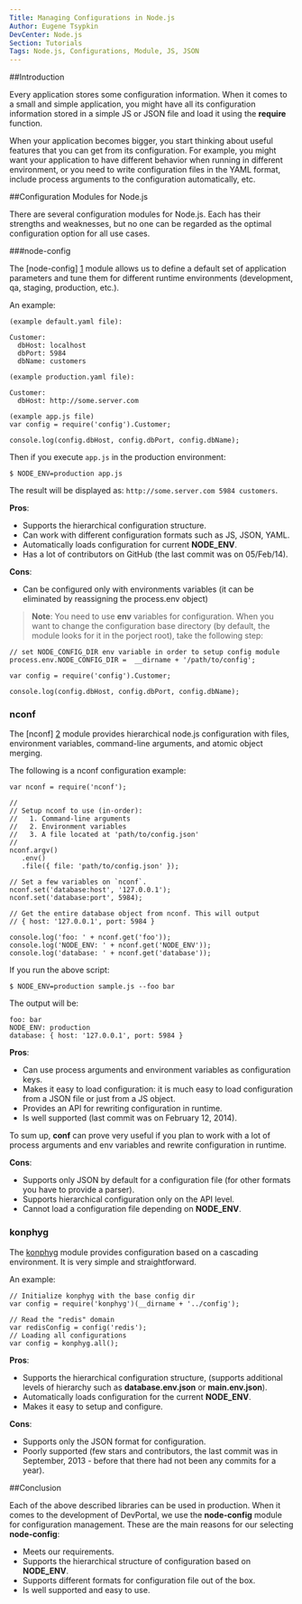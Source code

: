 ```yaml
---
Title: Managing Configurations in Node.js
Author: Eugene Tsypkin
DevCenter: Node.js
Section: Tutorials
Tags: Node.js, Configurations, Module, JS, JSON 
---
```


##Introduction

Every application stores some configuration information. When it comes to a small and simple application, you might have all its configuration information stored
in a simple JS or JSON file and load it using the **require** function. 

When your application becomes bigger, you start thinking about useful features that you can get from its configuration. For example, you might want your application to have different behavior when running in different environment,
or you need to write configuration files in the YAML format, include process arguments to the configuration automatically, etc.


##Configuration Modules for Node.js

There are several configuration modules for Node.js. 
Each has their strengths and weaknesses, but no one can be regarded as the optimal configuration option for all use cases.  

###node-config


The [node-config] [1] module allows us to define a default set of application parameters and tune them for different runtime environments (development, qa, staging, production, etc.).

An example:

```
(example default.yaml file):

Customer:
  dbHost: localhost
  dbPort: 5984
  dbName: customers

(example production.yaml file):

Customer:
  dbHost: http://some.server.com
```

```
(example app.js file)
var config = require('config').Customer;

console.log(config.dbHost, config.dbPort, config.dbName);
```
Then if you execute `app.js` in the production environment:
```
$ NODE_ENV=production app.js
```
The result will be displayed as: `http://some.server.com 5984 customers`.


**Pros**:
 
 - Supports the hierarchical configuration structure.
 - Can work with different configuration formats such as JS, JSON, YAML.
 - Automatically loads configuration for current **NODE_ENV**.
 - Has a lot of contributors on GitHub (the last commit was on 05/Feb/14).

**Cons**:

 - Can be configured only with environments variables (it can be eliminated by reassigning the process.env object)

>**Note**: You need to use **env** variables for configuration. When you want to change the configuration base directory (by default, the module looks for it in the porject root), take the following step:

```
// set NODE_CONFIG_DIR env variable in order to setup config module
process.env.NODE_CONFIG_DIR =  __dirname + '/path/to/config';

var config = require('config').Customer;

console.log(config.dbHost, config.dbPort, config.dbName);
```
 

### nconf 

The [nconf] [2] module provides hierarchical node.js configuration with files, environment variables, command-line arguments, and atomic object merging.

The following is a nconf configuration example:

```
var nconf = require('nconf');

//
// Setup nconf to use (in-order):
//   1. Command-line arguments
//   2. Environment variables
//   3. A file located at 'path/to/config.json'
//
nconf.argv()
   .env()
   .file({ file: 'path/to/config.json' });

// Set a few variables on `nconf`.
nconf.set('database:host', '127.0.0.1');
nconf.set('database:port', 5984);

// Get the entire database object from nconf. This will output
// { host: '127.0.0.1', port: 5984 }

console.log('foo: ' + nconf.get('foo'));
console.log('NODE_ENV: ' + nconf.get('NODE_ENV'));
console.log('database: ' + nconf.get('database'));
```

If you run the above script:

```
$ NODE_ENV=production sample.js --foo bar
```
The output will be:

```
foo: bar
NODE_ENV: production
database: { host: '127.0.0.1', port: 5984 }
```

**Pros**:

 - Can use process arguments and environment variables as configuration keys.
 - Makes it easy to load configuration: it is much easy to load configuration from a JSON file or just from a JS object.
 - Provides an API for rewriting configuration in runtime.
 - Is well supported (last commit was on February 12, 2014).

To sum up, **conf** can prove very useful if you plan to work with a lot of process arguments and env variables and rewrite configuration in runtime.  
 
**Cons**:

 - Supports only JSON by default for a configuration file (for other formats you have to provide a parser).
 - Supports hierarchical configuration only on the API level.
 - Cannot load a configuration file depending on **NODE_ENV**.



### konphyg

The [konphyg][3] module provides configuration based on a cascading environment. It is very simple and straightforward.

An example:

```
// Initialize konphyg with the base config dir
var config = require('konphyg')(__dirname + '../config');

// Read the "redis" domain
var redisConfig = config('redis');
// Loading all configurations
var config = konphyg.all(); 
```

**Pros**:

 - Supports the hierarchical configuration structure, (supports additional levels of hierarchy such as **database.env.json** or **main.env.json**).
 - Automatically loads configuration for the current **NODE_ENV**.
 - Makes it easy to setup and configure.

**Cons**:

 - Supports only the JSON format for configuration.
 - Poorly supported (few stars and contributors, the last commit was in September, 2013 - before that there had not been any commits for a year).


##Conclusion

Each of the above described libraries can be used in production. When it comes to the development of DevPortal, we use the **node-config** module for configuration management. These are the main reasons for our selecting **node-config**: 

 - Meets our requirements.
 - Supports the hierarchical structure of configuration based on **NODE_ENV**.
 - Supports different formats for configuration file out of the box.
 - Is well supported and easy to use.
 
 

[1]: https://github.com/lorenwest/node-config
[2]: https://github.com/flatiron/nconf
[3]: https://github.com/pgte/konphyg